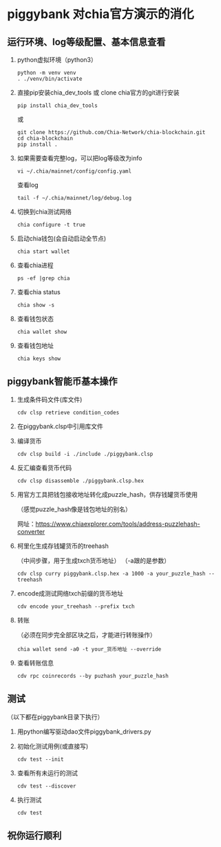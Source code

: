 # piggybank 对chia官方演示的消化


## 运行环境、log等级配置、基本信息查看

1. python虚拟环境（python3）
   
    ```
    python -m venv venv
    . ./venv/bin/activate
    ```

2. 直接pip安装chia_dev_tools 或 clone chia官方的git进行安装
   
    ```
    pip install chia_dev_tools
    ```

   或

    ```
    git clone https://github.com/Chia-Network/chia-blockchain.git
    cd chia-blockchain
    pip install .
    ```

3. 如果需要查看完整log，可以把log等级改为info
   
   ```
   vi ~/.chia/mainnet/config/config.yaml
   ```

   查看log

   ```
   tail -f ~/.chia/mainnet/log/debug.log
   ```

4. 切换到chia测试网络
   
   ```
   chia configure -t true
   ```

5. 启动chia钱包(会自动启动全节点)
   
   ```
   chia start wallet
   ```

6. 查看chia进程
   
   ```
   ps -ef |grep chia
   ```

7. 查看chia status
   
   ```
   chia show -s
   ```

8. 查看钱包状态
   
   ```
   chia wallet show
   ```

9. 查看钱包地址
   
   ```
   chia keys show
   ```

## piggybank智能币基本操作

1. 生成条件码文件(库文件)
   
   ```
   cdv clsp retrieve condition_codes
   ```

2. 在piggybank.clsp中引用库文件

3. 编译货币
   
   ```
   cdv clsp build -i ./include ./piggybank.clsp
   ```

4. 反汇编查看货币代码
   
   ```
   cdv clsp disassemble ./piggybank.clsp.hex
   ```

5. 用官方工具把钱包接收地址转化成puzzle_hash，供存钱罐货币使用
   
   （感觉puzzle_hash像是钱包地址的别名）

   网址：https://www.chiaexplorer.com/tools/address-puzzlehash-converter

6. 柯里化生成存钱罐货币的treehash
   
   （中间步骤，用于生成txch货币地址）
   （-a跟的是参数）
   
   ```
   cdv clsp curry piggybank.clsp.hex -a 1000 -a your_puzzle_hash --treehash
   ```

7. encode成测试网络txch前缀的货币地址
   
   ```
   cdv encode your_treehash --prefix txch
   ```

8. 转账
   
   （必须在同步完全部区块之后，才能进行转账操作）

   ```
   chia wallet send -a0 -t your_货币地址 --override
   ```

9. 查看转账信息
    
    ```
    cdv rpc coinrecords --by puzhash your_puzzle_hash
    ```

## 测试

（以下都在piggybank目录下执行）

1. 用python编写驱动dao文件piggybank_drivers.py
   
2. 初始化测试用例(或直接写)
   
   ```
   cdv test --init
   ```

3. 查看所有未运行的测试
   
   ```
   cdv test --discover
   ```

4. 执行测试
   
   ```
   cdv test
   ```


## 祝你运行顺利